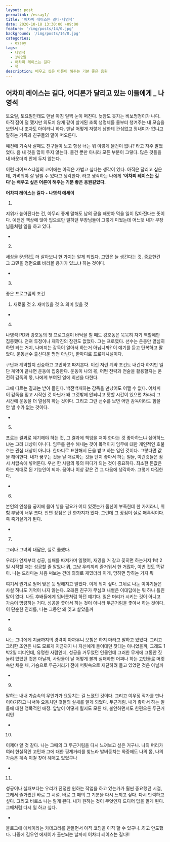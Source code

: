 ```yaml
---
layout: post
permalink: /essay1/
title: '어차피 레이스는 길다-나영석'
date: 2020-10-18 13:30:00 +09:00
feature: '/img/posts/14/0.jpg'
background: '/img/posts/14/0.jpg'
categories:
  - essay
tags:
  - 나영석
  - 1박2일
  - 어차피 레이스는 길다 
  - 책
description: 배우고 싶은 어른이 해주는 기분 좋은 응원
---
```


## 어차피 레이스는 길다, 어디론가 달리고 있는 이들에게 _ 나영석

토요일, 토요일인데도 맨날 아침 일찍 눈이 떠진다. 늦잠도 못자는 바보멍청이가 나다. 아직 잠이 덜 깼지만 의도치 않게 같이 살게된 초록 생명체들 물부터 챙겨주는 내 모습을 보면서 나 조차도 아이러니 하다. 맨날 어떻게 저렇게 남한테 관심없고 정내미가 없냐고 말하는 가족과 친구들의 말이 떠오른다. 

예전에 기숙사 살때도 친구들이 보고 항상 너는 뭐 이렇게 물건이 없냐? 라고 자주 말했었다. 음 내 것을 많이 두지 않는다. 물건 뿐만 아니라 모든 부분이 그렇다. 많은 것들을 내 바운더리 안에 두지 않는다. 

이런 라이프스타일의 코어에는 아직은 가볍고 싶다는 생각이 있다. 아직은 달리고 싶은데, 가벼워야 잘 달릴 수 있다고 생각한다. 라고 생각하는 나에게 **'어차피 레이스는 길다'는 배우고 싶은 어른이 해주는 기분 좋은 응원같았다.**





**어차피 레이스는 길다 - 나영석 에세이**





1.

지위가 높아진다는 건, 아무리 좋게 말해도 남의 공을 빼앗아 먹을 일이 많아진다는 뜻이다. 예전엔 책상에 앉아 입으로만 일하던 부장님들이 그렇게 미웠는데 어느덧 내가 부장님들처럼 일을 하고 있다. 

-



2.

세상을 5년정도 더 살아보니 한 가지는 알게 되었다. 고민은 늘 생긴다는 것. 중요한건 그 고민을 정면으로 바라볼 용기가 있느냐 하는 것이다. 

-



3.

좋은 프로그램의 조건

1. 새로울 것 2. 재미있을 것 3. 의미 있을 것 

-



4.

나영석 PD와 강호동의 첫 프로그램이 바닥을 칠 때도 강호동은 묵묵히 자기 역할에만 집중했다. 전혀 투정이나 제작진의 참견도 없었다. 그는 프로였다. 선수는 운동만 열심히 하면 되는 거지, 나머지는 감독이 알아서 하는거 아닙니까? 이 얘기를 듣고 탄복하고 말았다. 운동선수 출신다운 명언 아닌가, 한마디로 프로페셔널이다. 

구단과 계약할지 신중하고 고민하고 따져본다. 이런 저런 계약 조건도 내건다 하지만 일단 계약이 끝나면 운동에 집중한다. 운동이 나의 몫, 어떤 전략과 전술을 활용할지는 온전히 감독의 몫, 나에게 부여된 일에 최선을 다한다. 

그에 따르는 결과는 받아 들인다. 백전백패하는 감독을 만났어도 어쩔 수 없다. 어차피 이 감독을 믿고 시작한 것 아닌가 왜 그것밖에 안되냐고 탓할 시간이 있으면 차라리 그 시간에 운동을 더 열심히 하는 것이다. 그리고 그런 선수를 보면 어떤 감독이라도 힘을 안 낼 수가 없는 것이다. 

-



5.

프로는 결과로 얘기해야 하는 것, 그 결과에 책임을 져야 한다는 것 좋아하느냐 싫어하느냐는 고려 대상이 아니다. 임무를 완수 해내는 것이 목적이지 임무에 대한 개인적인 호불호는 관심 대상이 아니다. 한마디로 표현해서 돈을 받고 하는 일인 것이다. 그렇다면 값을 해야한다. 내가 꿈꾸는 것들 날 매료하는 것들 단지 좋아서 하는 일들, 이런것들은 잠시 서랍속에 넣어둔다. 우선 한 사람의 몫의 피디가 되는 것이 중요하다. 최소한 돈값은 하는 제대로 된 기능인이 되자. 꿈이나 이상 같은 건 그 다음에 생각하자. 그렇게 다짐한다.

-



6.

본인의 인생을 궁지에 몰아 넣을 필요가 어디 있겠는가 옵션이 부족한데 한 가지라니, 위험 부담이 너무 크다. 반면 장점은 단 한가지가 있다. 그런데 그 장점이 실로 매혹적이다. 즉 죽기살기가 된다. 

-



7.

그러나 그녀의 대답은, 실로 쿨했다. 

우리가 언제부터 성공, 실패를 따져가며 일했어, 재밌을 거 같고 꽂히면 하는거지 1박 2일 시작할 때는 성공할 줄 알았나 뭐, 그냥 우리끼리 즐거워서 한 거잖아, 이번 것도 똑같아. 나는 드라마는 처음 써보는 건데 의외로 재밌더라 이게, 망하면 망하는 거지 뭐 

여기서 뭔가로 얻어 맞은 듯 멍해지고 말았다. 이게 뭐지 싶다. 그뒤로 나눈 이야기들은 사실 하나도 기억이 나지 않는다. 오래된 친구가 무심코 내뱉은 이대답에는 뭐 하나 틀린 말이 없다. 나도 후배들에게 입버릇처럼 하던 얘기다. 일은 머리가 시키는 것이 아니고 가슴이 명령하는 거다. 성공을 좇아서 하는 것이 아니라 두근거림을 좇아서 하는 것이다. 이 단순한 진리를, 나는 그동안 왜 잊고 살았을까  

-



8.

나는 그녀에게 지금까지의 경력이 아까우니 모험은 하지 마라고 말하고 있었다. 그리고 그러한 조언은 나도 모르게 지금까지 나 자신에게 들이대던 잣대는 아니었을까, 그래도 1박2일 피디인데, 유명한 사람인데, 성공을 거두었던 인물인데 그러한 무게에 그동안 짓눌려 있었던 것은 아닐까, 사람들이 날 어떻게 볼까 실패하면 어쩌나 하는 고민들로 머릿속만 채운 채, 가슴으로 두근거리기 전에 머릿속으로 재단하려 들고 있었던 것은 아닐까

-



9.

말하는 내내 가슴속의 무언가가 요동치는 걸 느꼈던 것이다. 그리고 이우정 작가를 만나 이야기하고 나서야 요동치던 것들의 실체를 알게 되었다. 두근거림. 내가 좋아서 하는 일들에 대한 맹목적인 애정. 앞날이 어떻게 될지도 모른 채, 불안하면서도 한편으론 두근거리던 

-



10.

이제야 알 것 같다. 나는 그때의 그 두근거림을 다시 느껴보고 싶은 거구나. 나의 머리가 여러 현실적인 고민과 그에 대한 핑계거리를 찾느라 발버둥치는 와중에도 나의 몸, 나의 가슴은 계속 이걸 찾아 헤매고 있었구나 

-



11.

성공이나 실패보다는 우리가 진정한 원하는 작업을 하고 있는가가 훨씬 중요했던 시절, 그래서 즐거웠던 바로 그 시절. 바로 그 때의 그 기분을 다시 느끼고 싶다. 다시 만끽하고 싶다. 그리고 비로소 나는 알게 된다. 내가 원하는 것이 무엇인지 드디어 답을 알게 된다. 그때처럼 다시 일 하고 싶다. 

-



블로그에 에세이라는 카테고리를 만들면서 아직 코딩을 아직 할 수 있구나..하고 안도했다. 나중에 김우연 에세이가 출판되는 날까지 어차피 레이스는 길다!! 


